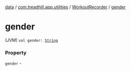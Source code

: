 [data](../../index.md) / [com.treadhill.app.utilities](../index.md) / [WorkoutRecorder](index.md) / [gender](./gender.md)

# gender

(JVM) `val gender: `[`String`](https://kotlinlang.org/api/latest/jvm/stdlib/kotlin/-string/index.html)

### Property

`gender` - 